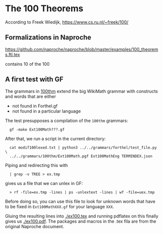 # The 100 Theorems

According to Freek Wiedijk, https://www.cs.ru.nl/~freek/100/ 


## Formalizations in Naproche

https://github.com/naproche/naproche/blob/master/examples/100_theorems.ftl.tex

contains 10 of the 100

## A first test with GF

The grammars in [100thm](../../grammars/100thm/) extend the big WikiMath grammar with constructs
and words that are either
- not found in Forthel.gf
- not found in a particular language


The test presupposes a compilation of the `100thm` grammars:
```
  gf -make Ext100Math???.gf
```
After that, we run a script in the current directory:
```
  cat modif100lexed.txt | python3 ../../grammars/forthel/test_file.py \
  ../../grammars/100thm/Ext100Math.pgf Ext100MathEng TERMINDEX.json
```
Piping and redirecting this with
```
  | grep -v TREE > ex.tmp
```
gives us a file that we can unlex in GF:
```
  > rf -file=ex.tmp -lines | ps -unlextext -lines | wf -file=uex.tmp
```
Before doing so, you can use this file to look for unknown words that have to be fixed in
`Ext100MathXXX.gf` for your language `XXX`.

Gluing the resulting lines into [./ex100.tex](./ex100.tex) and running pdflatex
on this finally gives us [./ex100.pdf](./ex100.pdf).
The packages and macros in the .tex fila are from the original Naproche document.

